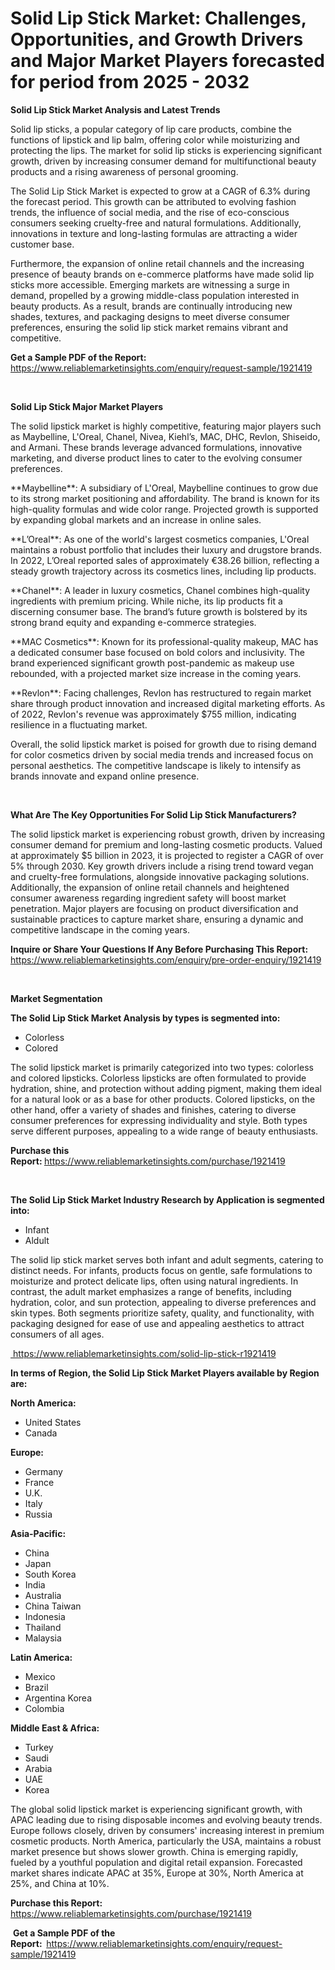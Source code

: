 <p><h1>Solid Lip Stick Market: Challenges, Opportunities, and Growth Drivers and Major Market Players forecasted for period from 2025 - 2032</h1></p><p><strong>Solid Lip Stick Market Analysis and Latest Trends</strong></p>
<p><p>Solid lip sticks, a popular category of lip care products, combine the functions of lipstick and lip balm, offering color while moisturizing and protecting the lips. The market for solid lip sticks is experiencing significant growth, driven by increasing consumer demand for multifunctional beauty products and a rising awareness of personal grooming.</p><p>The Solid Lip Stick Market is expected to grow at a CAGR of 6.3% during the forecast period. This growth can be attributed to evolving fashion trends, the influence of social media, and the rise of eco-conscious consumers seeking cruelty-free and natural formulations. Additionally, innovations in texture and long-lasting formulas are attracting a wider customer base. </p><p>Furthermore, the expansion of online retail channels and the increasing presence of beauty brands on e-commerce platforms have made solid lip sticks more accessible. Emerging markets are witnessing a surge in demand, propelled by a growing middle-class population interested in beauty products. As a result, brands are continually introducing new shades, textures, and packaging designs to meet diverse consumer preferences, ensuring the solid lip stick market remains vibrant and competitive.</p></p>
<p><strong>Get a Sample PDF of the Report:&nbsp;</strong> <a href="https://www.reliablemarketinsights.com/enquiry/request-sample/1921419?utm_campaign=3058&utm_medium=2&utm_source=Github&utm_content=ia&utm_term=15042025&utm_id=solid-lip-stick">https://www.reliablemarketinsights.com/enquiry/request-sample/1921419</a></p>
<p>&nbsp;</p>
<p><strong>Solid Lip Stick Major Market Players</strong></p>
<p><p>The solid lipstick market is highly competitive, featuring major players such as Maybelline, L'Oreal, Chanel, Nivea, Kiehl’s, MAC, DHC, Revlon, Shiseido, and Armani. These brands leverage advanced formulations, innovative marketing, and diverse product lines to cater to the evolving consumer preferences.</p><p>**Maybelline**: A subsidiary of L'Oreal, Maybelline continues to grow due to its strong market positioning and affordability. The brand is known for its high-quality formulas and wide color range. Projected growth is supported by expanding global markets and an increase in online sales. </p><p>**L’Oreal**: As one of the world's largest cosmetics companies, L'Oreal maintains a robust portfolio that includes their luxury and drugstore brands. In 2022, L’Oreal reported sales of approximately €38.26 billion, reflecting a steady growth trajectory across its cosmetics lines, including lip products.</p><p>**Chanel**: A leader in luxury cosmetics, Chanel combines high-quality ingredients with premium pricing. While niche, its lip products fit a discerning consumer base. The brand’s future growth is bolstered by its strong brand equity and expanding e-commerce strategies.</p><p>**MAC Cosmetics**: Known for its professional-quality makeup, MAC has a dedicated consumer base focused on bold colors and inclusivity. The brand experienced significant growth post-pandemic as makeup use rebounded, with a projected market size increase in the coming years.</p><p>**Revlon**: Facing challenges, Revlon has restructured to regain market share through product innovation and increased digital marketing efforts. As of 2022, Revlon's revenue was approximately $755 million, indicating resilience in a fluctuating market.</p><p>Overall, the solid lipstick market is poised for growth due to rising demand for color cosmetics driven by social media trends and increased focus on personal aesthetics. The competitive landscape is likely to intensify as brands innovate and expand online presence.</p></p>
<p>&nbsp;</p>
<p><strong>What Are The Key Opportunities For Solid Lip Stick Manufacturers?</strong></p>
<p><p>The solid lipstick market is experiencing robust growth, driven by increasing consumer demand for premium and long-lasting cosmetic products. Valued at approximately $5 billion in 2023, it is projected to register a CAGR of over 5% through 2030. Key growth drivers include a rising trend toward vegan and cruelty-free formulations, alongside innovative packaging solutions. Additionally, the expansion of online retail channels and heightened consumer awareness regarding ingredient safety will boost market penetration. Major players are focusing on product diversification and sustainable practices to capture market share, ensuring a dynamic and competitive landscape in the coming years.</p></p>
<p><strong>Inquire or Share Your Questions If Any Before Purchasing This Report:</strong> <a href="https://www.reliablemarketinsights.com/enquiry/pre-order-enquiry/1921419?utm_campaign=3058&utm_medium=2&utm_source=Github&utm_content=ia&utm_term=15042025&utm_id=solid-lip-stick">https://www.reliablemarketinsights.com/enquiry/pre-order-enquiry/1921419</a></p>
<p>&nbsp;</p>
<p><strong>Market Segmentation</strong></p>
<p><strong>The Solid Lip Stick Market Analysis by types is segmented into:</strong></p>
<p><ul><li>Colorless</li><li>Colored</li></ul></p>
<p><p>The solid lipstick market is primarily categorized into two types: colorless and colored lipsticks. Colorless lipsticks are often formulated to provide hydration, shine, and protection without adding pigment, making them ideal for a natural look or as a base for other products. Colored lipsticks, on the other hand, offer a variety of shades and finishes, catering to diverse consumer preferences for expressing individuality and style. Both types serve different purposes, appealing to a wide range of beauty enthusiasts.</p></p>
<p><strong>Purchase this Report:&nbsp;</strong><a href="https://www.reliablemarketinsights.com/purchase/1921419?utm_campaign=3058&utm_medium=2&utm_source=Github&utm_content=ia&utm_term=15042025&utm_id=solid-lip-stick">https://www.reliablemarketinsights.com/purchase/1921419</a></p>
<p>&nbsp;</p>
<p><strong>The Solid Lip Stick Market Industry Research by Application is segmented into:</strong></p>
<p><ul><li>Infant</li><li>Aldult</li></ul></p>
<p><p>The solid lip stick market serves both infant and adult segments, catering to distinct needs. For infants, products focus on gentle, safe formulations to moisturize and protect delicate lips, often using natural ingredients. In contrast, the adult market emphasizes a range of benefits, including hydration, color, and sun protection, appealing to diverse preferences and skin types. Both segments prioritize safety, quality, and functionality, with packaging designed for ease of use and appealing aesthetics to attract consumers of all ages.</p></p>
<p><a href="https://www.reliablemarketinsights.com/solid-lip-stick-r1921419?utm_campaign=3058&utm_medium=2&utm_source=Github&utm_content=ia&utm_term=15042025&utm_id=solid-lip-stick">&nbsp;https://www.reliablemarketinsights.com/solid-lip-stick-r1921419</a></p>
<p><strong>In terms of Region, the Solid Lip Stick Market Players available by Region are:</strong></p>
<p>
    <p> <strong> North America: </strong>
        <ul>
            <li>United States</li>
            <li>Canada</li>
        </ul>
        </p> 
    <p> <strong> Europe: </strong>
        <ul>
            <li>Germany</li>
            <li>France</li>
            <li>U.K.</li>
            <li>Italy</li>
            <li>Russia</li>
        </ul>
        </p> 
    <p> <strong> Asia-Pacific: </strong>
        <ul>
            <li>China</li>
            <li>Japan</li>
            <li>South Korea</li>
            <li>India</li>
            <li>Australia</li>
            <li>China Taiwan</li>
            <li>Indonesia</li>
            <li>Thailand</li>
            <li>Malaysia</li>
        </ul>
        </p> 
    <p> <strong> Latin America: </strong>
        <ul>
            <li>Mexico</li>
            <li>Brazil</li>
            <li>Argentina Korea</li>
            <li>Colombia</li>
        </ul>
        </p> 
    <p> <strong> Middle East & Africa: </strong>
        <ul>
            <li>Turkey</li>
            <li>Saudi</li>
            <li>Arabia</li>
            <li>UAE</li>
            <li>Korea</li>
        </ul>
    </p>
    </p>
<p><p>The global solid lipstick market is experiencing significant growth, with APAC leading due to rising disposable incomes and evolving beauty trends. Europe follows closely, driven by consumers' increasing interest in premium cosmetic products. North America, particularly the USA, maintains a robust market presence but shows slower growth. China is emerging rapidly, fueled by a youthful population and digital retail expansion. Forecasted market shares indicate APAC at 35%, Europe at 30%, North America at 25%, and China at 10%.</p></p>
<p><strong>Purchase this Report: </strong><a href="https://www.reliablemarketinsights.com/purchase/1921419?utm_campaign=3058&utm_medium=2&utm_source=Github&utm_content=ia&utm_term=15042025&utm_id=solid-lip-stick">https://www.reliablemarketinsights.com/purchase/1921419</a></p>
<p>&nbsp;<strong>Get a Sample PDF of the Report:&nbsp;&nbsp;</strong><a href="https://www.reliablemarketinsights.com/enquiry/request-sample/1921419?utm_campaign=3058&utm_medium=2&utm_source=Github&utm_content=ia&utm_term=15042025&utm_id=solid-lip-stick">https://www.reliablemarketinsights.com/enquiry/request-sample/1921419</a></p>
<p><strong></strong></p>
<p><p></p><p></p><p></p></p>